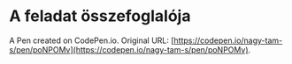 # A feladat összefoglalója

A Pen created on CodePen.io. Original URL: [https://codepen.io/nagy-tam-s/pen/poNPOMv](https://codepen.io/nagy-tam-s/pen/poNPOMv).


